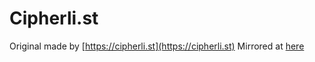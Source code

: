 # Cipherli.st

Original made by [https://cipherli.st](https://cipherli.st)
Mirrored at [here](https://mirror.moe4.org/cipherli.st/)
